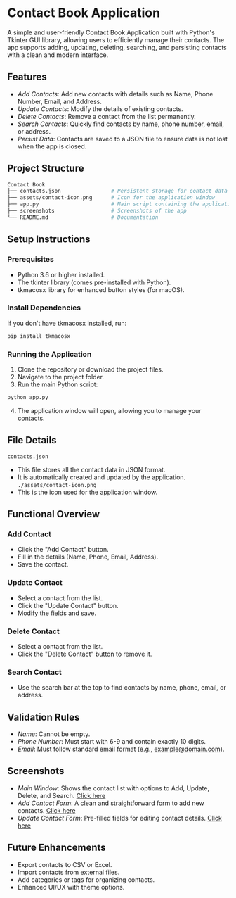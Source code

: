 # Contact Book Application
A simple and user-friendly Contact Book Application built with Python's Tkinter GUI library, allowing users to efficiently manage their contacts. The app supports adding, updating, deleting, searching, and persisting contacts with a clean and modern interface.

## Features
- *Add Contacts*: Add new contacts with details such as Name, Phone Number, Email, and Address.
- *Update Contacts*: Modify the details of existing contacts.
- *Delete Contacts*: Remove a contact from the list permanently.
- *Search Contacts*: Quickly find contacts by name, phone number, email, or address.
- *Persist Data*: Contacts are saved to a JSON file to ensure data is not lost when the app is closed.

## Project Structure
```bash
Contact Book
├── contacts.json                # Persistent storage for contact data
├── assets/contact-icon.png      # Icon for the application window
├── app.py                       # Main script containing the application code
├── screenshots                  # Screenshots of the app
└── README.md                    # Documentation
```

## Setup Instructions
### Prerequisites
- Python 3.6 or higher installed.
- The tkinter library (comes pre-installed with Python).
- tkmacosx library for enhanced button styles (for macOS).

### Install Dependencies
If you don't have tkmacosx installed, run:
```bash
pip install tkmacosx
```

### Running the Application
1. Clone the repository or download the project files.
2. Navigate to the project folder.
3. Run the main Python script:
```bash
python app.py
```
4. The application window will open, allowing you to manage your contacts.

## File Details
```contacts.json```
- This file stores all the contact data in JSON format.
- It is automatically created and updated by the application.
```./assets/contact-icon.png```
- This is the icon used for the application window.

## Functional Overview
### Add Contact
- Click the "Add Contact" button.
- Fill in the details (Name, Phone, Email, Address).
- Save the contact.
### Update Contact
- Select a contact from the list.
- Click the "Update Contact" button.
- Modify the fields and save.
### Delete Contact
- Select a contact from the list.
- Click the "Delete Contact" button to remove it.
### Search Contact
- Use the search bar at the top to find contacts by name, phone, email, or address.

## Validation Rules
- *Name*: Cannot be empty.
- *Phone Number*: Must start with 6-9 and contain exactly 10 digits.
- *Email*: Must follow standard email format (e.g., example@domain.com).

## Screenshots
- *Main Window*: Shows the contact list with options to Add, Update, Delete, and Search. [Click here]()
- *Add Contact Form*: A clean and straightforward form to add new contacts. [Click here]()
- *Update Contact Form*: Pre-filled fields for editing contact details. [Click here]()

## Future Enhancements
- Export contacts to CSV or Excel.
- Import contacts from external files.
- Add categories or tags for organizing contacts.
- Enhanced UI/UX with theme options.

